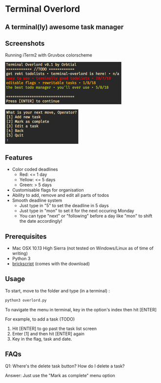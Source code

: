 # Terminal Overlord
## A terminal(ly) awesome task manager

## Screenshots
Running iTerm2 with Gruvbox colorscheme

![alt-text](https://github.com/Orbtial/terminal-overlord/blob/master/Screenshots/terminal-overlord%20screenshot(1).png "Task list screen")

![alt-text](https://github.com/Orbtial/terminal-overlord/blob/master/Screenshots/terminal-overlord%20screenshot(2).png "Operator menu screen")

## Features
* Color coded deadlines
	* Red: <= 1 day
	* Yellow: <= 5 days
	* Green: > 5 days
* Customisable flags for organisation
* Ability to add, remove and edit all parts of todos
* Smooth deadline system
	* Just type in "5" to set the deadline in 5 days
	* Just type in "mon" to set it for the next occuring Monday
	* You can type "next" or "following" before a day like "mon" to shift the date accordingly!
	
## Prerequisites
* Mac OSX 10.13 High Sierra (not tested on Windows/Linux as of time of writing)
* Python 3
* [brickscript](https://pypi.org/project/brickscript/) (comes with the download)

## Usage
To start, move to the folder and type (in a terminal) :
```bash
python3 overlord.py
```

To navigate the menu in terminal, key in the option's index then hit [ENTER]

For example, to add a task (TODO)
1. Hit [ENTER] to go past the task list screen
2. Enter [1] and then hit [ENTER] again
3. Key in the flag, task and date.

## FAQs
Q1: Where's the delete task button? How do I delete a task?

Answer: Just use the "Mark as complete" menu option
